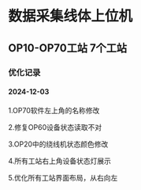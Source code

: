 ﻿# 数据采集线体上位机

## OP10-OP70工站 7个工站

### 优化记录


#### 2024-12-03
 1.OP70软件左上角的名称修改

 2.修复OP60设备状态读取不对

 3.OP20中的绕线机状态颜色修改

 4.所有工站右上角设备状态灯展示

 5.优化所有工站界面布局，从右向左

